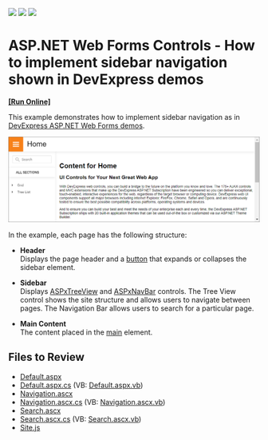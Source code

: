 <!-- default badges list -->
![](https://img.shields.io/endpoint?url=https://codecentral.devexpress.com/api/v1/VersionRange/134059232/17.2.3%2B)
[![](https://img.shields.io/badge/Open_in_DevExpress_Support_Center-FF7200?style=flat-square&logo=DevExpress&logoColor=white)](https://supportcenter.devexpress.com/ticket/details/T598380)
[![](https://img.shields.io/badge/📖_How_to_use_DevExpress_Examples-e9f6fc?style=flat-square)](https://docs.devexpress.com/GeneralInformation/403183)
<!-- default badges end -->
# ASP.NET Web Forms Controls - How to implement sidebar navigation shown in DevExpress demos
<!-- run online -->
**[[Run Online]](https://codecentral.devexpress.com/t598380/)**
<!-- run online end -->
This example demonstrates how to implement sidebar navigation as in [DevExpress ASP.NET Web Forms demos](https://demos.devexpress.com/ASP/).

![Implement Sidebar Navigation](image.png)

In the example, each page has the following structure:

* **Header**  
Displays the page header and a [button](https://docs.devexpress.com/AspNet/11620/components/data-editors/button) that expands or collapses the sidebar element.

* **Sidebar**  
Displays [ASPxTreeView](https://docs.devexpress.com/AspNet/8558/components/site-navigation-and-layout/treeview) and [ASPxNavBar](https://docs.devexpress.com/AspNet/8285/components/site-navigation-and-layout/navigation-bar) controls. The Tree View control shows the site structure and allows users to navigate between pages. The Navigation Bar allows users to search for a particular page.

* **Main Content**  
The content placed in the [main](https://www.w3schools.com/tags/tag_main.asp) element.

## Files to Review

* [Default.aspx](./CS/AdaptiveSlideNavigation/Default.aspx)
* [Default.aspx.cs](./CS/AdaptiveSlideNavigation/Default.aspx.cs) (VB: [Default.aspx.vb](./VB/AdaptiveSlideNavigation/Default.aspx.vb))
* [Navigation.ascx](./CS/AdaptiveSlideNavigation/UserControls/Navigation.ascx) 
* [Navigation.ascx.cs](./CS/AdaptiveSlideNavigation/UserControls/Navigation.ascx.cs) (VB: [Navigation.ascx.vb](./VB/AdaptiveSlideNavigation/UserControls/Navigation.ascx.vb))
* [Search.ascx](./CS/AdaptiveSlideNavigation/UserControls/Search.ascx)
* [Search.ascx.cs](./CS/AdaptiveSlideNavigation/UserControls/Search.ascx.cs) (VB: [Search.ascx.vb](./VB/AdaptiveSlideNavigation/UserControls/Search.ascx.vb))
* [Site.js](./CS/AdaptiveSlideNavigation/Content/Site.js)
